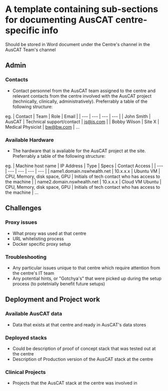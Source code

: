 # A template containing sub-sections for documenting AusCAT centre-specific info
Should be stored in Word document under the Centre's channel in the AusCAT Team's channel

## Admin
### Contacts
* Contact personnel from the AusCAT team assigned to the centre and relevant contacts from the centre involved with the AusCAT project (technically, clinically, administratively). Preferrably a table of the following structure:

eg. 
| Contact      | Team   | Role                      | Email     |
| ---          | ---    | ---                       | ---       |
| John Smith   | AusCAT | Technical support/contact | js@js.com |
| Bobby Wilson | Site X | Medical Physicist         | bw@bw.com |
...

### Available Hardware
* The hardware that is avaliable for the AusCAT project at the site.  Preferrably a table of the following structure:

eg. 
| Machine host name             | IP Address    | Type                      | Specs                         | Contact Access                                            |
| ---                           | ---           | ---                       | ---                           | ---                                                       |
| name1.domain.nswhealth.net    | 10.x.x.x      | Ubuntu VM                 | CPU, Memory, disk space, GPU  | Initials of tech contact who has access to the machine    |
| name2.domain.nswhealth.net    | 10.x.x.x      | Cloud VM Ubuntu           | CPU, Memory, disk space, GPU  | Initials of tech contact who has access to the machine    |
...


## Challenges
### Proxy issues
* What proxy was used at that centre
* URL whitelisting process
* Docker specific proxy setup

### Troubleshooting
* Any particular issues unique to that centre which require attention from the centre's IT team
* Any potential hints, or "Gotchya's" that were picked up during the setup process (to potetnially benefit future setups)

## Deployment and Project work
### Available AusCAT data
* Data that exists at that centre and ready in AusCAT's data stores
### Deployed stacks
* Could be description of proof of concept stack that was tested out at the centre
* Description of Production version of the AusCAT stack at the centre
### Clinical Projects
* Projects that the AusCAT stack at the centre was involved in 
